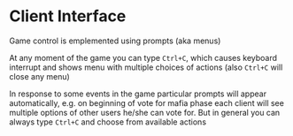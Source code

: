 # Client Interface

Game control is emplemented using prompts (aka menus)

At any moment of the game you can type `Ctrl+C`, which causes keyboard interrupt and shows menu with multiple choices of actions (also `Ctrl+C` will close any menu)

In response to some events in the game particular prompts will appear automatically, e.g. on beginning of vote for mafia phase each client will see multiple options of other users he/she can vote for. But in general you can always type `Ctrl+C` and choose from available actions
